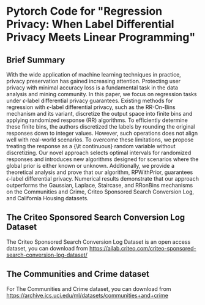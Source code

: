 # Pytorch Code for "Regression Privacy: When Label Differential Privacy Meets Linear Programming"

## Brief Summary
With the wide application of machine learning techniques in practice, privacy preservation has gained increasing attention. Protecting user privacy with minimal accuracy loss is a fundamental task in the data analysis and mining community. In this paper, we focus on regression tasks under $\epsilon$-label differential privacy guarantees. Existing methods for regression with $\epsilon$-label differential privacy, such as the RR-On-Bins mechanism and its variant, discretize the output space into finite bins and applying randomized response (RR) algorithms. To efficiently determine these finite bins, the authors discretized the labels by rounding the original responses down to integer values. However, such operations does not align well with real-world scenarios. To overcome these limitations, we propose treating the response as a {\it continuous} random variable without discretizing. Our novel approach selects optimal intervals for randomized responses and introduces new algorithms designed for scenarios where the global prior is either known or unknown. Additionally, we provide a theoretical analysis and prove that our algorithm, RPWithPrior, guarantees $\epsilon$-label differential privacy. Numerical results demonstrate that our approach outperforms the Gaussian, Laplace, Staircase, and RRonBins mechanisms on the Communities and Crime, Criteo Sponsored Search Conversion Log, and California Housing datasets. 

## The Criteo Sponsored Search Conversion Log Dataset
The Criteo Sponsored Search Conversion Log Dataset is an open access dataset, you can download from https://ailab.criteo.com/criteo-sponsored-search-conversion-log-dataset/

## The Communities and Crime dataset
For The Communities and Crime dataset, you can download from https://archive.ics.uci.edu/ml/datasets/communities+and+crime

